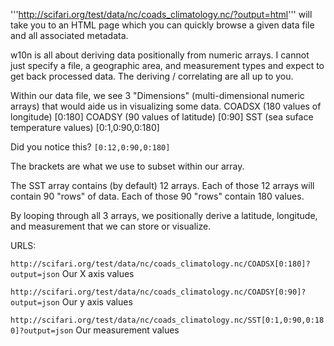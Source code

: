 '''http://scifari.org/test/data/nc/coads_climatology.nc/?output=html'''
will take you to an HTML page which you can quickly browse a given data file and all associated metadata.

w10n is all about deriving data positionally from numeric arrays. I cannot just specify a file, a geographic area, and measurement types and expect to get back processed data. The deriving / correlating are all up to you.

Within our data file, we see 3 "Dimensions" (multi-dimensional numeric arrays) that would aide us in visualizing some data.
COADSX (180 values of longitude) [0:180]
COADSY (90 values of latitude) [0:90]
SST (sea suface temperature values) [0:1,0:90,0:180]

Did you notice this?
```[0:12,0:90,0:180]```

The brackets are what we use to subset within our array.

The SST array contains (by default) 12 arrays. Each of those 12 arrays will contain 90 "rows" of data. Each of those 90 "rows" contain 180 values.

By looping through all 3 arrays, we positionally derive a latitude, longitude, and measurement that we can store or visualize.

URLS: 

```http://scifari.org/test/data/nc/coads_climatology.nc/COADSX[0:180]?output=json``` Our X axis values

```http://scifari.org/test/data/nc/coads_climatology.nc/COADSY[0:90]?output=json``` Our y axis values

```http://scifari.org/test/data/nc/coads_climatology.nc/SST[0:1,0:90,0:180]?output=json``` Our measurement values
